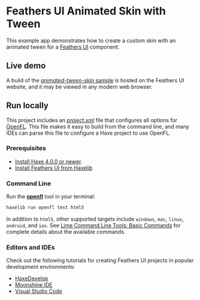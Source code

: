 # Feathers UI Animated Skin with Tween

This example app demonstrates how to create a custom skin with an animated tween for a [Feathers UI](https://feathersui.com/) component.

## Live demo

A build of the [_animated-tween-skin_ sample](https://feathersui.com/samples/haxe-openfl/animated-tween-skin/) is hosted on the Feathers UI website, and it may be viewed in any modern web browser.

## Run locally

This project includes an [_project.xml_](https://lime.software/docs/project-files/xml-format/) file that configures all options for [OpenFL](https://openfl.org/). This file makes it easy to build from the command line, and many IDEs can parse this file to configure a Haxe project to use OpenFL.

### Prerequisites

- [Install Haxe 4.0.0 or newer](https://haxe.org/download/).
- [Install Feathers UI from Haxelib](https://feathersui.com/learn/haxe-openfl/installation/)

### Command Line

Run the [**openfl**](https://www.openfl.org/learn/haxelib/docs/tools/) tool in your terminal:

```sh
haxelib run openfl test html5
```

In addition to `html5`, other supported targets include `windows`, `mac`, `linux`, `android`, and `ios`. See [Lime Command Line Tools: Basic Commands](https://lime.software/docs/command-line-tools/basic-commands/) for complete details about the available commands.

### Editors and IDEs

Check out the following tutorials for creating Feathers UI projects in popular development environments:

- [HaxeDevelop](https://feathersui.com/learn/haxe-openfl/haxedevelop/)
- [Moonshine IDE](https://feathersui.com/learn/haxe-openfl/moonshine-ide/)
- [Visual Studio Code](https://feathersui.com/learn/haxe-openfl/visual-studio-code/)
